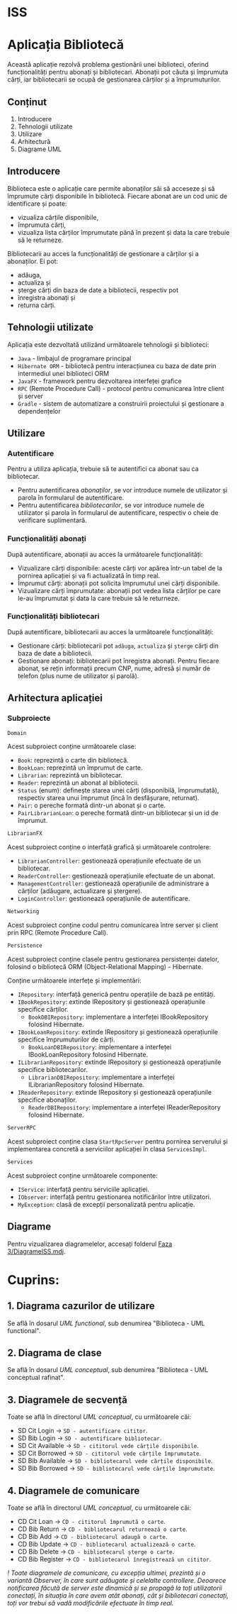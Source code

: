 # ISS

# Aplicația Bibliotecă

Această aplicație rezolvă problema gestionării unei biblioteci, oferind funcționalități pentru abonați și bibliotecari. Abonații pot căuta și împrumuta cărți, iar bibliotecarii se ocupă de gestionarea cărților și a împrumuturilor.

## Conținut 
1. Introducere
2. Tehnologii utilizate
3. Utilizare
4. Arhitectură
5. Diagrame UML

## Introducere

Biblioteca este o aplicație care permite abonaților săi să acceseze și să împrumute cărți disponibile în bibliotecă. Fiecare abonat are un cod unic de identificare și poate:
- vizualiza cărțile disponibile, 
- împrumuta cărți,
- vizualiza lista cărților împrumutate până în prezent și data la care trebuie să le returneze.

Bibliotecarii au acces la funcționalități de gestionare a cărților și a abonaților. Ei pot:
- adăuga, 
- actualiza și 
- șterge cărți din baza de date a bibliotecii, respectiv pot
- înregistra abonați și
- returna cărți.

## Tehnologii utilizate

Aplicația este dezvoltată utilizând următoarele tehnologii și biblioteci:

- `Java` - limbajul de programare principal
- `Hibernate ORM` - bibliotecă pentru interacțiunea cu baza de date prin intermediul unei biblioteci ORM
- `JavaFX` - framework pentru dezvoltarea interfeței grafice
- `RPC` (Remote Procedure Call) - protocol pentru comunicarea între client și server
- `Gradle` - sistem de automatizare a construirii proiectului și gestionare a dependențelor

## Utilizare

### Autentificare
Pentru a utiliza aplicația, trebuie să te autentifici ca abonat sau ca bibliotecar.

- Pentru autentificarea *abonaților*, se vor introduce numele de utilizator și parola în formularul de autentificare.
- Pentru autentificarea *bibliotecarilor*, se vor introduce numele de utilizator și parola în formularul de autentificare, respectiv o cheie de verificare suplimentară.

### Funcționalități abonați
După autentificare, abonații au acces la următoarele funcționalități:

- Vizualizare cărți disponibile: aceste cărți vor apărea într-un tabel de la pornirea aplicației și va fi actualizată în timp real.
- Împrumut cărți: abonații pot solicita împrumutul unei cărți disponibile. 
- Vizualizare cărți împrumutate: abonații pot vedea lista cărților pe care le-au împrumutat și data la care trebuie să le returneze.

### Funcționalități bibliotecari
După autentificare, bibliotecarii au acces la următoarele funcționalități:

- Gestionare cărți: bibliotecarii pot `adăuga`, `actualiza` și `șterge` cărți din baza de date a bibliotecii.
- Gestionare abonați: bibliotecarii pot înregistra abonați. Pentru fiecare abonat, se rețin informații precum CNP, nume, adresă și număr de telefon (plus nume de utilizator și parolă).

## Arhitectura aplicației
### Subproiecte

``` python 
Domain
```
Acest subproiect conține următoarele clase:
- `Book`: reprezintă o carte din bibliotecă.
- `BookLoan`: reprezintă un împrumut de carte.
- `Librarian`: reprezintă un bibliotecar.
- `Reader`: reprezintă un abonat al bibliotecii.
- `Status` (enum): definește starea unei cărți (disponibilă, împrumutată), respectiv starea unui împrumut (încă în desfășurare, returnat).
- `Pair`: o pereche formată dintr-un abonat și o carte.
- `PairLibrarianLoan`: o pereche formată dintr-un bibliotecar și un id de împrumut.

``` python 
LibrarianFX
```
Acest subproiect conține o interfață grafică și următoarele controlere:

- `LibrarianController`: gestionează operațiunile efectuate de un bibliotecar.
- `ReaderController`: gestionează operațiunile efectuate de un abonat.
- `ManagementController`: gestionează operațiunile de administrare a cărților (adăugare, actualizare și ștergere).
- `LoginController`: gestionează operațiunile de autentificare.

``` python 
Networking
```
Acest subproiect conține codul pentru comunicarea între server și client prin RPC (Remote Procedure Call).

``` python 
Persistence
```
Acest subproiect conține clasele pentru gestionarea persistenței datelor, folosind o bibliotecă ORM (Object-Relational Mapping) - Hibernate. 

Conține următoarele interfețe și implementări:

- `IRepository`: interfață generică pentru operațiile de bază pe entități.
- `IBookRepository`: extinde IRepository și gestionează operațiunile specifice cărților.
    - `BookDBIRepository`: implementare a interfeței IBookRepository folosind Hibernate.
- `IBookLoanRepository`: extinde IRepository și gestionează operațiunile specifice împrumuturilor de cărți.
    - `BookLoanDBIRepository`: implementare a interfeței IBookLoanRepository folosind Hibernate.
- `ILibrarianRepository`: extinde IRepository și gestionează operațiunile specifice bibliotecarilor.
    - `LibrarianDBIRepository`: implementare a interfeței ILibrarianRepository folosind Hibernate.
- `IReaderRepository`: extinde IRepository și gestionează operațiunile specifice abonaților.
    - `ReaderDBIRepository`: implementare a interfeței IReaderRepository folosind Hibernate.

``` python 
ServerRPC
```
Acest subproiect conține clasa `StartRpcServer` pentru pornirea serverului și implementarea concretă a serviciilor aplicației în clasa `ServicesImpl`.

``` python 
Services
```
Acest subproiect conține următoarele componente:

- `IService`: interfață pentru serviciile aplicației.
- `IObserver`: interfață pentru gestionarea notificărilor între utilizatori.
- `MyException`: clasă de excepții personalizată pentru aplicație.

## Diagrame
Pentru vizualizarea diagramelelor, accesați folderul [Faza 3/DiagrameISS.mdj](https://github.com/MartinFabianIonut/ISS/blob/main/Faza%203/DiagrameISS.mdj).

# Cuprins:

## 1. Diagrama cazurilor de utilizare

Se află în dosarul *UML functional*, sub denumirea "Biblioteca - UML functional".

## 2. Diagrama de clase

Se află în dosarul *UML conceptual*, sub denumirea "Biblioteca - UML conceptual rafinat".

## 3. Diagramele de secvență
Toate se află în directorul *UML conceptual*, cu următoarele căi:

- SD Cit Login -> `SD - autentificare cititor`.
- SD Bib Login -> `SD - autentificare bibliotecar`.
- SD Cit Available -> `SD - cititorul vede cărțile disponibile`.
- SD Cit Borrowed -> `SD - cititorul vede cărțile împrumutate`.
- SD Bib Available -> `SD - bibliotecarul vede cărțile disponibile`.
- SD Bib Borrowed -> `SD - bibliotecarul vede cărțile împrumutate`.

## 4. Diagramele de comunicare
Toate se află în directorul *UML conceptual*, cu următoarele căi:
- CD Cit Loan -> `CD - cititorul împrumută o carte`.
- CD Bib Return -> `CD - bibliotecarul returnează o carte`.
- CD Bib Add -> `CD - bibliotecarul adaugă o carte`.
- CD Bib Update -> `CD - bibliotecarul actualizează o carte`.
- CD Bib Delete -> `CD - bibliotecarul șterge o carte`.
- CD Bib Register -> `CD - bibliotecarul înregistrează un cititor`.

*! Toate diagramele de comunicare, cu excepția ultimei, prezintă și o variantă Observer, în care sunt adăugate și celelalte controllere. Deoarece notificarea făcută de server este dinamică și se propagă la toți utilizatorii conectați, în situația în care avem atât abonați, cât și bibliotecari conectați, toți vor trebui să vadă modificările efectuate în timp real.*
